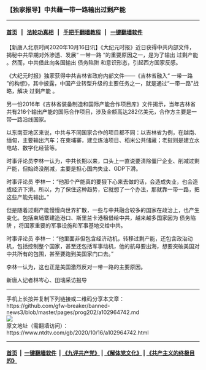 ### 【独家报导】中共藉一带一路输出过剩产能
------------------------

#### [首页](https://github.com/gfw-breaker/banned-news3/blob/master/README.md) &nbsp;&nbsp;|&nbsp;&nbsp; [法轮功真相](https://github.com/begood0513/basic/blob/master/README.md)  &nbsp;&nbsp;|&nbsp;&nbsp; [手把手翻墙教程](https://github.com/gfw-breaker/guides/wiki)  &nbsp;&nbsp;|&nbsp;&nbsp; [一键翻墙软件](https://github.com/gfw-breaker/nogfw/blob/master/README.md)  



<div><div class="post_content" itemprop="articleBody">
 <p>
  【新唐人北京时间2020年10月16日讯】《大纪元时报》近日获得中共内部文件，揭秘中共早期对外渗透、发展“
  <ok href="https://www.ntdtv.com/gb/一带一路.htm">
   一带一路
  </ok>
  ”的重要原因之一，是为了输出
  <ok href="https://www.ntdtv.com/gb/过剩产能.htm">
   过剩产能
  </ok>
  。然而，中共借此向各国输出
  <ok href="https://www.ntdtv.com/gb/债务陷阱.htm">
   债务陷阱
  </ok>
  和意识形态，引起西方国家反感。
 </p>
 <p>
  《大纪元时报》独家获得中共吉林省政府内部文件——《吉林省融入“
  <ok href="https://www.ntdtv.com/gb/一带一路.htm">
   一带一路
  </ok>
  ”的构想》，其中披露，中国产业转型升级的主要任务之一，就是通过“一带一路”战略，解决
  <ok href="https://www.ntdtv.com/gb/过剩产能.htm">
   过剩产能
  </ok>
  。
 </p>
 <p>
  另一份2016年《吉林省装备制造和国际产能合作项目库》文件揭示，当年吉林省共有216个输出产能的国际合作项目，涉及金额高达282亿美元，合作方主要是一带一路沿线国家。
 </p>
 <p>
  以东南亚地区来说，中共与不同国家合作的项目都不同：以吉林省为例，在越南、缅甸，主要输出汽车；在柬埔寨，建立炼油项目、稻米公共储藏；老挝则是建立水电站、数字化经营等。
 </p>
 <p>
  时事评论员李林一认为，中共长期以来，口头上一直说要清除僵尸企业、削减过剩产能，但始终没削减，主要是担心国内失业、GDP下滑。
 </p>
 <p>
  时事评论员 李林一：“他那个产能真的要狠下心来去做的话，会造成失业，也会造成经济下滑。所以，为了保住这种趋势，它就想了一个办法，那就靠一带一路，把这些产能先输出。”
 </p>
 <p>
  但是随着过剩产能慢慢向世界扩散，一些与中共融合较多的国家在政治上，也产生变化。包括柬埔寨建造港口、斯里兰卡港租借给中共，越来越多国家因为
  <ok href="https://www.ntdtv.com/gb/债务陷阱.htm">
   债务陷阱
  </ok>
  ，将国家重要的军事设施和军事基地交给中共。
 </p>
 <p>
  时事评论员 李林一：“他里面非但包含经济动机，转移过剩产能，还包含政治动机，包括控制整个国家，甚至还包括军事动机，他的航母要出海，想要突破美国对中共所有的包围，甚至要跑到美国家门口去。”
 </p>
 <p>
  李林一认为，这也正是美国激烈反对一带一路的主要原因。
 </p>
 <p>
  新唐人记者林岑心、田瑞采访报导
 </p>
 <div class="single_ad">
 </div>
</div>
</div>
<hr/>
手机上长按并复制下列链接或二维码分享本文章：<br/>
https://github.com/gfw-breaker/banned-news3/blob/master/pages/prog202/a102964742.md <br/>
<a href='https://github.com/gfw-breaker/banned-news3/blob/master/pages/prog202/a102964742.md'><img src='https://github.com/gfw-breaker/banned-news3/blob/master/pages/prog202/a102964742.md.png'/></a> <br/>
原文地址（需翻墙访问）：https://www.ntdtv.com/gb/2020/10/16/a102964742.html


------------------------
#### [首页](https://github.com/gfw-breaker/banned-news3/blob/master/README.md) &nbsp;|&nbsp; [一键翻墙软件](https://github.com/gfw-breaker/nogfw/blob/master/README.md) &nbsp;| [《九评共产党》](https://github.com/gfw-breaker/9ping.md/blob/master/README.md#九评之一评共产党是什么) | [《解体党文化》](https://github.com/gfw-breaker/jtdwh.md/blob/master/README.md) | [《共产主义的终极目的》](https://github.com/gfw-breaker/gczydzjmd.md/blob/master/README.md)


<img src='http://gfw-breaker.win/banned-news3/pages/prog202/a102964742.md' width='0px' height='0px'/>